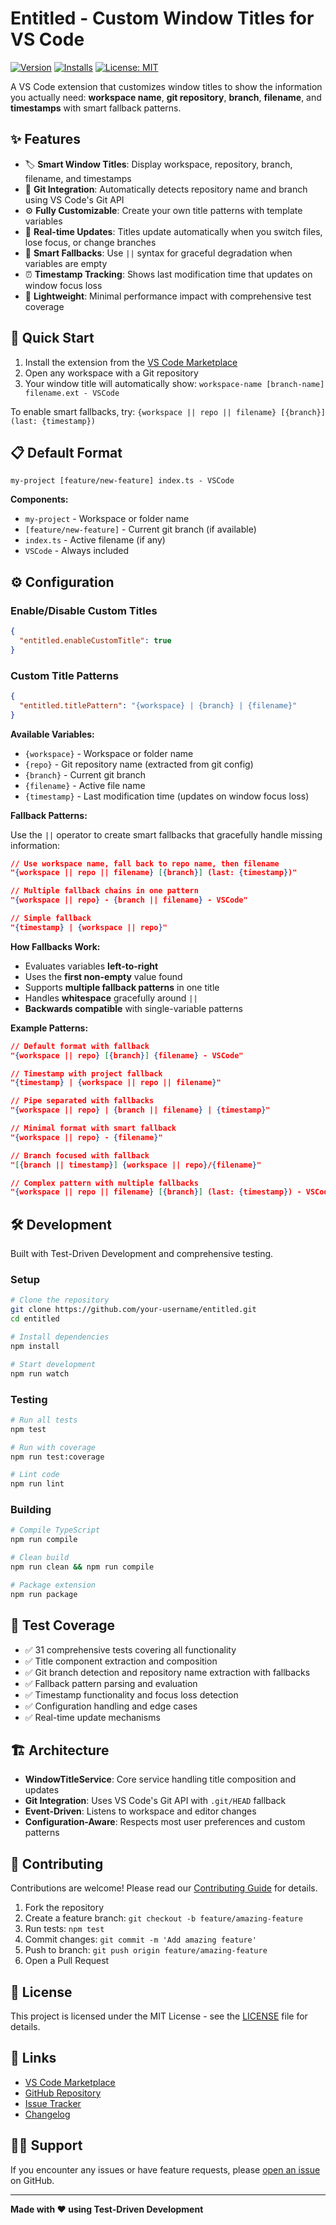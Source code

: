 # Entitled - Custom Window Titles for VS Code

[![Version](https://img.shields.io/visual-studio-marketplace/v/your-publisher-name.entitled)](https://marketplace.visualstudio.com/items?itemName=your-publisher-name.entitled)
[![Installs](https://img.shields.io/visual-studio-marketplace/i/your-publisher-name.entitled)](https://marketplace.visualstudio.com/items?itemName=your-publisher-name.entitled)
[![License: MIT](https://img.shields.io/badge/License-MIT-yellow.svg)](https://opensource.org/licenses/MIT)

A VS Code extension that customizes window titles to show the information you actually need: **workspace name**, **git repository**, **branch**, **filename**, and **timestamps** with smart fallback patterns.

## ✨ Features

- 🏷️ **Smart Window Titles**: Display workspace, repository, branch, filename, and timestamps
- 🌳 **Git Integration**: Automatically detects repository name and branch using VS Code's Git API  
- ⚙️ **Fully Customizable**: Create your own title patterns with template variables
- 🔄 **Real-time Updates**: Titles update automatically when you switch files, lose focus, or change branches
- 🎯 **Smart Fallbacks**: Use `||` syntax for graceful degradation when variables are empty
- ⏰ **Timestamp Tracking**: Shows last modification time that updates on window focus loss
- 🚀 **Lightweight**: Minimal performance impact with comprehensive test coverage

## 🚀 Quick Start

1. Install the extension from the [VS Code Marketplace](https://marketplace.visualstudio.com/items?itemName=your-publisher-name.entitled)
2. Open any workspace with a Git repository
3. Your window title will automatically show: `workspace-name [branch-name] filename.ext - VSCode`

To enable smart fallbacks, try: `{workspace || repo || filename} [{branch}] (last: {timestamp})`

## 📋 Default Format

```
my-project [feature/new-feature] index.ts - VSCode
```

**Components:**
- `my-project` - Workspace or folder name
- `[feature/new-feature]` - Current git branch (if available)
- `index.ts` - Active filename (if any)
- `VSCode` - Always included

## ⚙️ Configuration

### Enable/Disable Custom Titles
```json
{
  "entitled.enableCustomTitle": true
}
```

### Custom Title Patterns
```json
{
  "entitled.titlePattern": "{workspace} | {branch} | {filename}"
}
```

**Available Variables:**

- `{workspace}` - Workspace or folder name
- `{repo}` - Git repository name (extracted from git config)
- `{branch}` - Current git branch
- `{filename}` - Active file name
- `{timestamp}` - Last modification time (updates on window focus loss)

**Fallback Patterns:**

Use the `||` operator to create smart fallbacks that gracefully handle missing information:

```json
// Use workspace name, fall back to repo name, then filename
"{workspace || repo || filename} [{branch}] (last: {timestamp})"

// Multiple fallback chains in one pattern
"{workspace || repo} - {branch || filename} - VSCode"

// Simple fallback
"{timestamp} | {workspace || repo}"
```

**How Fallbacks Work:**

- Evaluates variables **left-to-right**
- Uses the **first non-empty** value found
- Supports **multiple fallback patterns** in one title
- Handles **whitespace** gracefully around `||`
- **Backwards compatible** with single-variable patterns

**Example Patterns:**
```json
// Default format with fallback
"{workspace || repo} [{branch}] {filename} - VSCode"

// Timestamp with project fallback
"{timestamp} | {workspace || repo || filename}"

// Pipe separated with fallbacks
"{workspace || repo} | {branch || filename} | {timestamp}"

// Minimal format with smart fallback
"{workspace || repo} - {filename}"

// Branch focused with fallback
"[{branch || timestamp}] {workspace || repo}/{filename}"

// Complex pattern with multiple fallbacks
"{workspace || repo || filename} [{branch}] (last: {timestamp}) - VSCode"
```

## 🛠️ Development

Built with Test-Driven Development and comprehensive testing.

### Setup
```bash
# Clone the repository
git clone https://github.com/your-username/entitled.git
cd entitled

# Install dependencies
npm install

# Start development
npm run watch
```

### Testing
```bash
# Run all tests
npm test

# Run with coverage
npm run test:coverage

# Lint code
npm run lint
```

### Building
```bash
# Compile TypeScript
npm run compile

# Clean build
npm run clean && npm run compile

# Package extension
npm run package
```

## 🧪 Test Coverage

- ✅ 31 comprehensive tests covering all functionality
- ✅ Title component extraction and composition
- ✅ Git branch detection and repository name extraction with fallbacks  
- ✅ Fallback pattern parsing and evaluation
- ✅ Timestamp functionality and focus loss detection
- ✅ Configuration handling and edge cases
- ✅ Real-time update mechanisms

## 🏗️ Architecture

- **WindowTitleService**: Core service handling title composition and updates
- **Git Integration**: Uses VS Code's Git API with `.git/HEAD` fallback
- **Event-Driven**: Listens to workspace and editor changes
- **Configuration-Aware**: Respects most user preferences and custom patterns

## 🤝 Contributing

Contributions are welcome! Please read our [Contributing Guide](CONTRIBUTING.md) for details.

1. Fork the repository
2. Create a feature branch: `git checkout -b feature/amazing-feature`
3. Run tests: `npm test`
4. Commit changes: `git commit -m 'Add amazing feature'`
5. Push to branch: `git push origin feature/amazing-feature`
6. Open a Pull Request

## 📝 License

This project is licensed under the MIT License - see the [LICENSE](LICENSE) file for details.

## 🔗 Links

- [VS Code Marketplace](https://marketplace.visualstudio.com/items?itemName=your-publisher-name.entitled)
- [GitHub Repository](https://github.com/your-username/entitled)
- [Issue Tracker](https://github.com/your-username/entitled/issues)
- [Changelog](CHANGELOG.md)

## 🙋‍♂️ Support

If you encounter any issues or have feature requests, please [open an issue](https://github.com/your-username/entitled/issues) on GitHub.

---

**Made with ❤️ using Test-Driven Development**
